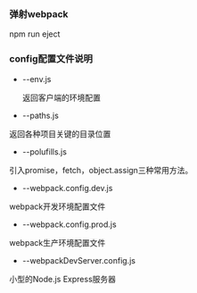 ### 弹射webpack
npm run eject
### config配置文件说明
+ --env.js

  返回客户端的环境配置

+ --paths.js

返回各种项目关键的目录位置

+ --polufills.js

引入promise，fetch，object.assign三种常用方法。

+ --webpack.config.dev.js

webpack开发环境配置文件

+ --webpack.config.prod.js

webpack生产环境配置文件

+ --webpackDevServer.config.js

小型的Node.js Express服务器

